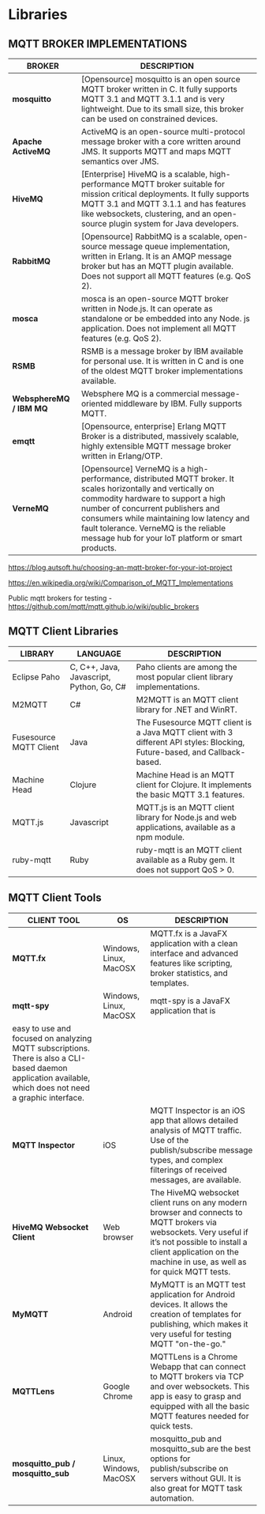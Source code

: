 # Libraries

## MQTT BROKER IMPLEMENTATIONS

| **BROKER** | **DESCRIPTION** |
|---|---|
| **mosquitto** | [Opensource] mosquitto is an open source MQTT broker written in C. It fully supports MQTT 3.1 and MQTT 3.1.1 and is very lightweight. Due to its small size, this broker can be used on constrained devices. |
| **Apache ActiveMQ** | ActiveMQ is an open-source multi-protocol message broker with a core written around JMS. It supports MQTT and maps MQTT semantics over JMS. |
| **HiveMQ** | [Enterprise] HiveMQ is a scalable, high-performance MQTT broker suitable for mission critical deployments. It fully supports MQTT 3.1 and MQTT 3.1.1 and has features like websockets, clustering, and an open-source plugin system for Java developers. |
| **RabbitMQ** | [Opensource] RabbitMQ is a scalable, open-source message queue implementation, written in Erlang. It is an AMQP message broker but has an MQTT plugin available. Does not support all MQTT features (e.g. QoS 2). |
| **mosca** | mosca is an open-source MQTT broker written in Node.js. It can operate as standalone or be embedded into any Node. js application. Does not implement all MQTT features (e.g. QoS 2). |
| **RSMB** | RSMB is a message broker by IBM available for personal use. It is written in C and is one of the oldest MQTT broker implementations available. |
| **WebsphereMQ / IBM MQ** | Websphere MQ is a commercial message-oriented middleware by IBM. Fully supports MQTT. |
| **emqtt** | [Opensource, enterprise] Erlang MQTT Broker is a distributed, massively scalable, highly extensible MQTT message broker written in Erlang/OTP. |
| **VerneMQ** | [Opensource] VerneMQ is a high-performance, distributed MQTT broker. It scales horizontally and vertically on commodity hardware to support a high number of concurrent publishers and consumers while maintaining low latency and fault tolerance. VerneMQ is the reliable message hub for your IoT platform or smart products. |

<https://blog.autsoft.hu/choosing-an-mqtt-broker-for-your-iot-project>

<https://en.wikipedia.org/wiki/Comparison_of_MQTT_Implementations>

Public mqtt brokers for testing - <https://github.com/mqtt/mqtt.github.io/wiki/public_brokers>

## MQTT Client Libraries

| LIBRARY                | LANGUAGE                                 | DESCRIPTION                                                                                                                |
|--------------|------------------|-----------------------------------------|
| Eclipse Paho           | C, C++, Java, Javascript, Python, Go, C# | Paho clients are among the most popular client library implementations.                                                    |
| M2MQTT                 | C#                                       | M2MQTT is an MQTT client library for .NET and WinRT.                                                                       |
| Fusesource MQTT Client | Java                                     | The Fusesource MQTT client is a Java MQTT client with 3 different API styles: Blocking, Future-based, and Callback- based. |
| Machine Head           | Clojure                                  | Machine Head is an MQTT client for Clojure. It implements the basic MQTT 3.1 features.                                     |
| MQTT.js                | Javascript                               | MQTT.js is an MQTT client library for Node.js and web applications, available as a npm module.                             |
| ruby-mqtt              | Ruby                                     | ruby-mqtt is an MQTT client available as a Ruby gem. It does not support QoS > 0.                                         |

## MQTT Client Tools

| **CLIENT TOOL** | **OS** | **DESCRIPTION** |
|---|---|---|
| **MQTT.fx** | Windows, Linux, MacOSX | MQTT.fx is a JavaFX application with a clean interface and advanced features like scripting, broker statistics, and templates. |
| **mqtt-spy** | Windows, Linux, MacOSX | mqtt-spy is a JavaFX application that is
easy to use and focused on analyzing MQTT subscriptions. There is also a CLI-based daemon application available, which does not need a graphic interface. |
| **MQTT Inspector** | iOS | MQTT Inspector is an iOS app that allows detailed analysis of MQTT traffic. Use of the publish/subscribe message types, and complex filterings of received messages, are available. |
| **HiveMQ Websocket Client** | Web browser | The HiveMQ websocket client runs on any modern browser and connects to MQTT brokers via websockets. Very useful if it’s not possible to install a client application on the machine in use, as well as for quick MQTT tests. |
| **MyMQTT** | Android | MyMQTT is an MQTT test application for Android devices. It allows the creation of templates for publishing, which makes it very useful for testing MQTT "on-the-go." |
| **MQTTLens** | Google Chrome | MQTTLens is a Chrome Webapp that can connect to MQTT brokers via TCP and over websockets. This app is easy to grasp and equipped with all the basic MQTT features needed for quick tests. |
| **mosquitto_pub / mosquitto_sub** | Linux, Windows, MacOSX | mosquitto_pub and mosquitto_sub are the best options for publish/subscribe on servers without GUI. It is also great for MQTT task automation. |
